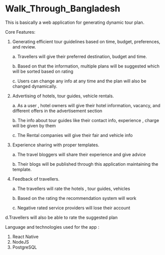 # Walk_Through_Bangladesh
This is basically a web application for generating dynamic tour plan. 

Core Features:

1. Generating efficient tour guidelines based on time, budget, preferences, and review.

    a. Travellers will give their preferred destination, budget and time.
  
    b. Based on that the information, multiple plans will be suggested which will be sorted based on rating
  
    c. Users can change any info at any time and the plan will also be changed dynamically. 
  
2. Advertising of hotels, tour guides, vehicle rentals.

    a. As a user , hotel owners will give their hotel information, vacancy, and different offers in the advertisement section
  
    b. The info about tour guides like their contact info, experience , charge will be given by them
  
    c. The Rental companies will give their fair and vehicle info
  
3. Experience sharing with proper templates.
 
    a. The travel bloggers will share their experience and give advice
  
    b. Their blogs will be published through this application maintaining the template.
  
4. Feedback of travellers.

    a. The travellers will rate the hotels , tour guides, vehicles 
  
    b. Based on the rating the recommendation system will work
  
    c. Negative rated service providers will lose their account
  
  d.Travellers will also be able to rate the suggested plan  

Language and technologies used for the app :

1. React Native
2. NodeJS
3. PostgreSQL
